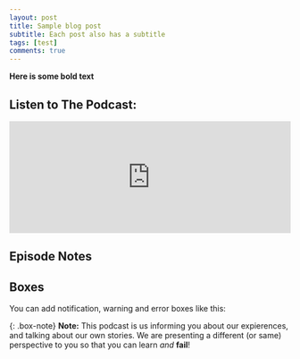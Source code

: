 ```yaml
---
layout: post
title: Sample blog post
subtitle: Each post also has a subtitle
tags: [test]
comments: true
---
```


**Here is some bold text**

## Listen to The Podcast:

<iframe src="https://open.spotify.com/embed/show/3SLXFJLpNykW0js4RidYIJ" width="100%" height="200" frameBorder="0" allowtransparency="true" allow="encrypted-media" data-external="1"></iframe>


## Episode Notes

## Boxes
You can add notification, warning and error boxes like this:


{: .box-note}
**Note:** This podcast is us informing you about our expierences, and talking about our own stories. We are presenting a different (or same) perspective to you so that you can learn *and* **fail**!

